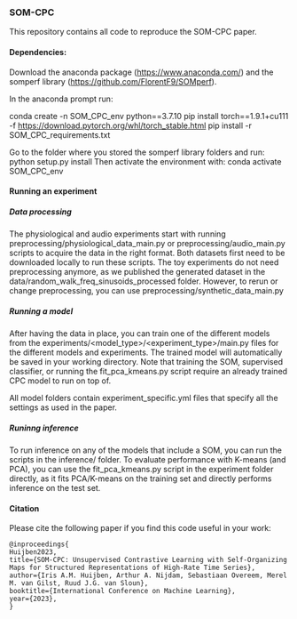### SOM-CPC
This repository contains all code to reproduce the SOM-CPC paper.

#### Dependencies:

Download the anaconda package (https://www.anaconda.com/) and the somperf library (https://github.com/FlorentF9/SOMperf).

In the anaconda prompt run:

conda create -n SOM_CPC_env python==3.7.10
pip install torch==1.9.1+cu111 -f https://download.pytorch.org/whl/torch_stable.html
pip install -r SOM_CPC_requirements.txt

Go to the folder where you stored the somperf library folders and run: python setup.py install
Then activate the environment with: conda activate SOM_CPC_env


#### Running an experiment

##### Data processing
The physiological and audio experiments start with running preprocessing/physiological_data_main.py or preprocessing/audio_main.py scripts to acquire the data in the right format. 
Both datasets first need to be downloaded locally to run these scripts.
The toy experiments do not need preprocessing anymore, as we published the generated dataset in the data/random_walk_freq_sinusoids_processed folder. However, to rerun or change preprocessing, you can use preprocessing/synthetic_data_main.py

##### Running a model
After having the data in place, you can train one of the different models from the experiments/<model_type>/<experiment_type>/main.py files for the different models and experiments. 
The trained model will automatically be saved in your working directory.
Note that training the SOM, supervised classifier, or running the fit_pca_kmeans.py script require an already trained CPC model to run on top of.

All model folders contain experiment_specific.yml files that specify all the settings as used in the paper.

##### Runinng inference
To run inference on any of the models that include a SOM, you can run the scripts in the inference/ folder. To evaluate performance with K-means (and PCA), you can use the fit_pca_kmeans.py script in the experiment folder directly, as it fits PCA/K-means on the training set and directly performs inference on the test set.

#### Citation
Please cite the following paper if you find this code useful in your work:

```
@inproceedings{
Huijben2023,
title={SOM-CPC: Unsupervised Contrastive Learning with Self-Organizing Maps for Structured Representations of High-Rate Time Series},
author={Iris A.M. Huijben, Arthur A. Nijdam, Sebastiaan Overeem, Merel M. van Gilst, Ruud J.G. van Sloun},
booktitle={International Conference on Machine Learning},
year={2023},
}
```
